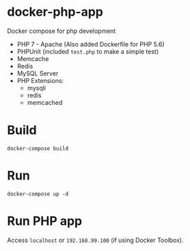 # docker-php-app
Docker compose for php development
* PHP 7 - Apache (Also added Dockerfile for PHP 5.6)
* PHPUnit (included `test.php` to make a simple test)
* Memcache
* Redis
* MySQL Server
* PHP Extensions:
    - mysqli
    - redis
    - memcached
# Build
```
docker-compose build
```
# Run
```
docker-compose up -d
```
# Run PHP app
Access `localhost` or `192.168.99.100` (if using Docker Toolbox).
